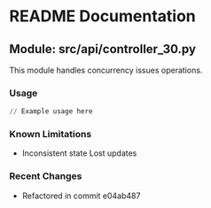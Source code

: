 # README Documentation

## Module: src/api/controller_30.py

This module handles concurrency issues operations.

### Usage

```python
// Example usage here
```

### Known Limitations

- Inconsistent state Lost updates

### Recent Changes

- Refactored in commit e04ab487
